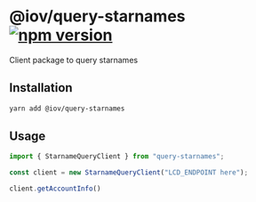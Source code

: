 # @iov/query-starnames [![npm version](https://img.shields.io/npm/v/@iov/query-starnames.svg?style=flat-square)](https://www.npmjs.com/package/@iov/query-starnames)  

Client package to query starnames

## Installation  

```bash
yarn add @iov/query-starnames
```

## Usage  

```ts
import { StarnameQueryClient } from "query-starnames";

const client = new StarnameQueryClient("LCD_ENDPOINT here");

client.getAccountInfo()
```